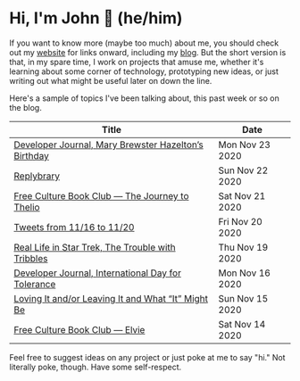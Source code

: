 # Hi, I'm John 👋 (he/him)

If you want to know more (maybe too much) about me, you should check out my [website](https://john.colagioia.net/) for links onward, including my [blog](https://john.colagioia.net/blog).  But the short version is that, in my spare time, I work on projects that amuse me, whether it's learning about some corner of technology, prototyping new ideas, or just writing out what might be useful later on down the line.

Here's a sample of topics I've been talking about, this past week or so on the blog.

|Title|Date|
|-----|-------|
|[Developer Journal, Mary Brewster Hazelton’s Birthday](https://john.colagioia.net/blog/2020/11/23/hazelton.html)|Mon Nov 23 2020|
|[Replybrary](https://john.colagioia.net/blog/2020/11/22/replybrary.html)|Sun Nov 22 2020|
|[Free Culture Book Club — The Journey to Thelio](https://john.colagioia.net/blog/2020/11/21/thelio.html)|Sat Nov 21 2020|
|[Tweets from 11/16 to 11/20](https://john.colagioia.net/blog/media/2020/11/20/week.html)|Fri Nov 20 2020|
|[Real Life in Star Trek, The Trouble with Tribbles](https://john.colagioia.net/blog/2020/11/19/trouble.html)|Thu Nov 19 2020|
|[Developer Journal, International Day for Tolerance](https://john.colagioia.net/blog/2020/11/16/tolerance.html)|Mon Nov 16 2020|
|[Loving It and/or Leaving It and What “It” Might Be](https://john.colagioia.net/blog/2020/11/15/love-leave.html)|Sun Nov 15 2020|
|[Free Culture Book Club — Elvie](https://john.colagioia.net/blog/2020/11/14/elvie.html)|Sat Nov 14 2020|

Feel free to suggest ideas on any project or just poke at me to say "hi." Not literally poke, though. Have some self-respect.
